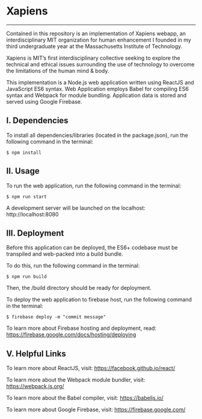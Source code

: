 # Xapiens
--------------------------
Contained in this repository is an implementation of Xapiens webapp, an interdisciplinary MIT organization for human enhancement I founded in my third undergraduate year at the Massachusetts Institute of Technology.

Xapiens is MIT’s first interdisciplinary collective seeking to explore the technical and ethical issues surrounding the use of technology to overcome the limitations of the human mind & body.

This implementation is a Node.js web application written using ReactJS and JavaScript ES6 syntax. Web Application employs Babel for compiling ES6 syntax and Webpack for module bundling. Application data is stored and served using Google Firebase.

## I. Dependencies

To install all dependencies/libraries (located in the package.json), run the following command in the terminal:

    $ npm install

## II. Usage

To run the web application, run the following command in the terminal:

    $ npm run start

A development server will be launched on the localhost: http://localhost:8080

## III. Deployment

Before this application can be deployed, the ES6+ codebase must be transpiled and web-packed into a build bundle.

To do this, run the following command in the terminal:

    $ npm run build

Then, the /build directory should be ready for deployment.

To deploy the web application to firebase host, run the following command in the terminal:

    $ firebase deploy -m "commit message"

To learn more about Firebase hosting and deployment, read: https://firebase.google.com/docs/hosting/deploying

## V. Helpful Links

To learn more about ReactJS, visit: https://facebook.github.io/react/

To learn more about the Webpack module bundler, visit:
https://webpack.js.org/

To learn more about the Babel compiler, visit:
https://babeljs.io/

To learn more about Google Firebase, visit:
https://firebase.google.com/
